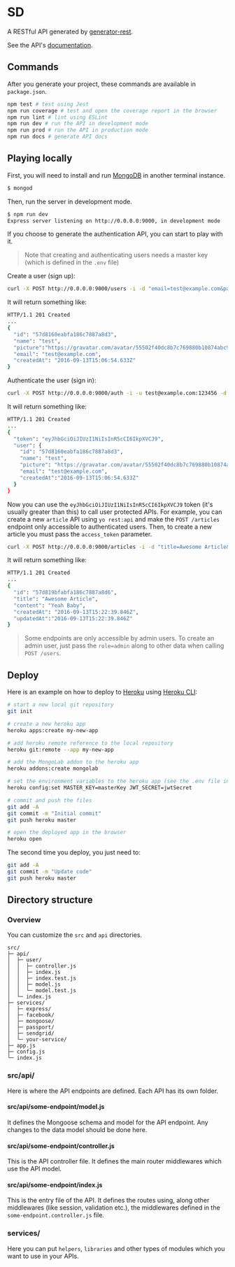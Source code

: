 # SD

A RESTful API generated by [generator-rest](https://github.com/diegohaz/generator-rest).

See the API's [documentation](DOCS.md).

## Commands

After you generate your project, these commands are available in `package.json`.

```bash
npm test # test using Jest
npm run coverage # test and open the coverage report in the browser
npm run lint # lint using ESLint
npm run dev # run the API in development mode
npm run prod # run the API in production mode
npm run docs # generate API docs
```

## Playing locally

First, you will need to install and run [MongoDB](https://www.mongodb.com/) in another terminal instance.

```bash
$ mongod
```

Then, run the server in development mode.

```bash
$ npm run dev
Express server listening on http://0.0.0.0:9000, in development mode
```

If you choose to generate the authentication API, you can start to play with it.
> Note that creating and authenticating users needs a master key (which is defined in the `.env` file)

Create a user (sign up):
```bash
curl -X POST http://0.0.0.0:9000/users -i -d "email=test@example.com&password=123456&access_token=MASTER_KEY_HERE"
```

It will return something like:
```bash
HTTP/1.1 201 Created
...
{
  "id": "57d8160eabfa186c7887a8d3",
  "name": "test",
  "picture":"https://gravatar.com/avatar/55502f40dc8b7c769880b10874abc9d0?d=identicon",
  "email": "test@example.com",
  "createdAt": "2016-09-13T15:06:54.633Z"
}
```

Authenticate the user (sign in):
```bash
curl -X POST http://0.0.0.0:9000/auth -i -u test@example.com:123456 -d "access_token=MASTER_KEY_HERE"
```

It will return something like:
```bash
HTTP/1.1 201 Created
...
{
  "token": "eyJhbGciOiJIUzI1NiIsInR5cCI6IkpXVCJ9",
  "user": {
    "id": "57d8160eabfa186c7887a8d3",
    "name": "test",
    "picture": "https://gravatar.com/avatar/55502f40dc8b7c769880b10874abc9d0?d=identicon",
    "email": "test@example.com",
    "createdAt":"2016-09-13T15:06:54.633Z"
  }
}
```

Now you can use the `eyJhbGciOiJIUzI1NiIsInR5cCI6IkpXVCJ9` token (it's usually greater than this) to call user protected APIs. For example, you can create a new `article` API using `yo rest:api` and make the `POST /articles` endpoint only accessible to authenticated users. Then, to create a new article you must pass the `access_token` parameter.
```bash
curl -X POST http://0.0.0.0:9000/articles -i -d "title=Awesome Article&content=Yeah Baby&access_token=eyJhbGciOiJIUzI1NiIsInR5cCI6IkpXVCJ9"
```

It will return something like:
```bash
HTTP/1.1 201 Created
...
{
  "id": "57d819bfabfa186c7887a8d6",
  "title": "Awesome Article",
  "content": "Yeah Baby",
  "createdAt": "2016-09-13T15:22:39.846Z",
  "updatedAt":"2016-09-13T15:22:39.846Z"
}
```

> Some endpoints are only accessible by admin users. To create an admin user, just pass the `role=admin` along to other data when calling `POST /users`.

## Deploy

Here is an example on how to deploy to [Heroku](https://heroku.com) using [Heroku CLI](https://devcenter.heroku.com/articles/heroku-command-line):
```bash
# start a new local git repository
git init

# create a new heroku app
heroku apps:create my-new-app

# add heroku remote reference to the local repository
heroku git:remote --app my-new-app

# add the MongoLab addon to the heroku app
heroku addons:create mongolab

# set the environment variables to the heroku app (see the .env file in root directory)
heroku config:set MASTER_KEY=masterKey JWT_SECRET=jwtSecret

# commit and push the files
git add -A
git commit -m "Initial commit"
git push heroku master

# open the deployed app in the browser
heroku open
```

The second time you deploy, you just need to:

```bash
git add -A
git commit -m "Update code"
git push heroku master
```

## Directory structure

### Overview

You can customize the `src` and `api` directories.

```
src/
├─ api/
│  ├─ user/
│  │  ├─ controller.js
│  │  ├─ index.js
│  │  ├─ index.test.js
│  │  ├─ model.js
│  │  └─ model.test.js
│  └─ index.js
├─ services/
│  ├─ express/
│  ├─ facebook/
│  ├─ mongoose/
│  ├─ passport/
│  ├─ sendgrid/
│  └─ your-service/
├─ app.js
├─ config.js
└─ index.js
```

### src/api/

Here is where the API endpoints are defined. Each API has its own folder.

#### src/api/some-endpoint/model.js

It defines the Mongoose schema and model for the API endpoint. Any changes to the data model should be done here.

#### src/api/some-endpoint/controller.js

This is the API controller file. It defines the main router middlewares which use the API model.

#### src/api/some-endpoint/index.js

This is the entry file of the API. It defines the routes using, along other middlewares (like session, validation etc.), the middlewares defined in the `some-endpoint.controller.js` file.

### services/

Here you can put `helpers`, `libraries` and other types of modules which you want to use in your APIs.
